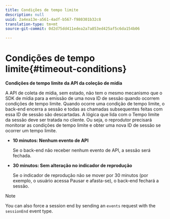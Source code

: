 ```yaml
---
title: Condições de tempo limite
description: null
uuid: 2a4ea13e-a561-4adf-b567-f980301b32c8
translation-type: tm+mt
source-git-commit: 0d2d75dd411edea2a7a853ed425af5c6da154b06

---
```



# Condições de tempo limite{#timeout-conditions}

**Condições de tempo limite da API da coleção de mídia**

A API de coleta de mídia, sem estado, não tem o mesmo mecanismo que o SDK de mídia para a emissão de uma nova ID de sessão quando ocorrem condições de tempo limite. Quando ocorre uma condição de tempo limite, o back-end encerra a sessão e todas as chamadas subsequentes feitas com essa ID de sessão são descartadas. A lógica que lida com o Tempo limite da sessão deve ser tratada no cliente. Ou seja, o reprodutor precisará monitorar as condições de tempo limite e obter uma nova ID de sessão se ocorrer um tempo limite.

* **10 minutos: Nenhum evento de API**

   Se o back-end não receber nenhum evento de API, a sessão será fechada.
* **30 minutos: Sem alteração no indicador de reprodução**

   Se o indicador de reprodução não se mover por 30 minutos (por exemplo, o usuário acessa Pausar e afasta-se), o back-end fechará a sessão.

>[!NOTE]
>
>You can also force a session end by sending an `events` request with the `sessionEnd` event type.

